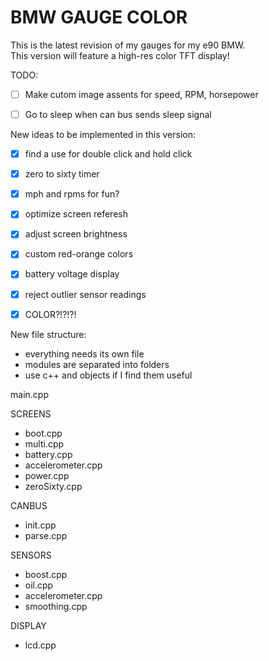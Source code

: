 # BMW GAUGE COLOR  

This is the latest revision of my gauges for my e90 BMW.  
This version will feature a high-res color TFT display!  

TODO:  
- [ ] Make cutom image assents for speed, RPM, horsepower
- [ ] Go to sleep when can bus sends sleep signal  



New ideas to be implemented in this version:  
- [x] find a use for double click and hold click  
- [x] zero to sixty timer
- [x] mph and rpms for fun?
- [x] optimize screen referesh  
- [x] adjust screen brightness
- [x] custom red-orange colors
- [x] battery voltage display  
- [x] reject outlier sensor readings  
- [x] COLOR?!?!?!  


New file structure:  
- everything needs its own file  
- modules are separated into folders  
- use c++ and objects if I find them useful

main.cpp

SCREENS  
- boot.cpp  
- multi.cpp  
- battery.cpp  
- accelerometer.cpp  
- power.cpp  
- zeroSixty.cpp  

CANBUS  
- init.cpp  
- parse.cpp  

SENSORS  
- boost.cpp  
- oil.cpp  
- accelerometer.cpp  
- smoothing.cpp  

DISPLAY  
- lcd.cpp  
